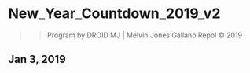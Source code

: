 # New_Year_Countdown_2019_v2

>> Program by DROID MJ | Melvin Jones Gallano Repol © 2019
## Jan 3, 2019
